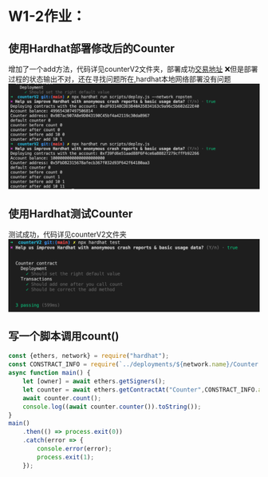 # W1-2作业：
## 使用Hardhat部署修改后的Counter
增加了一个add方法，代码详见counterV2文件夹，部署成功[交易地址](https://ropsten.etherscan.io/tx/0xf5ba6271ee575128e22b713f0192cab1406658c3a25a44b123899e63ffad56dd)
❌但是部署过程的状态输出不对，还在寻找问题所在,hardhat本地网络部署没有问题
![error](media/16458761030216/error.png)
## 使用Hardhat测试Counter
测试成功，代码详见counterV2文件夹![测试](media/16458761030216/test.png)
## 写一个脚本调用count()
```javascript
const {ethers, network} = require("hardhat");
const CONSTRACT_INFO = require(`../deployments/${network.name}/Counter.json`)
async function main() {
    let [owner] = await ethers.getSigners();
    let counter = await ethers.getContractAt("Counter",CONSTRACT_INFO.address,owner);
    await counter.count();
    console.log((await counter.counter()).toString());
}
main()
    .then(() => process.exit(0))
    .catch(error => {
        console.error(error);
        process.exit(1);
    });
```